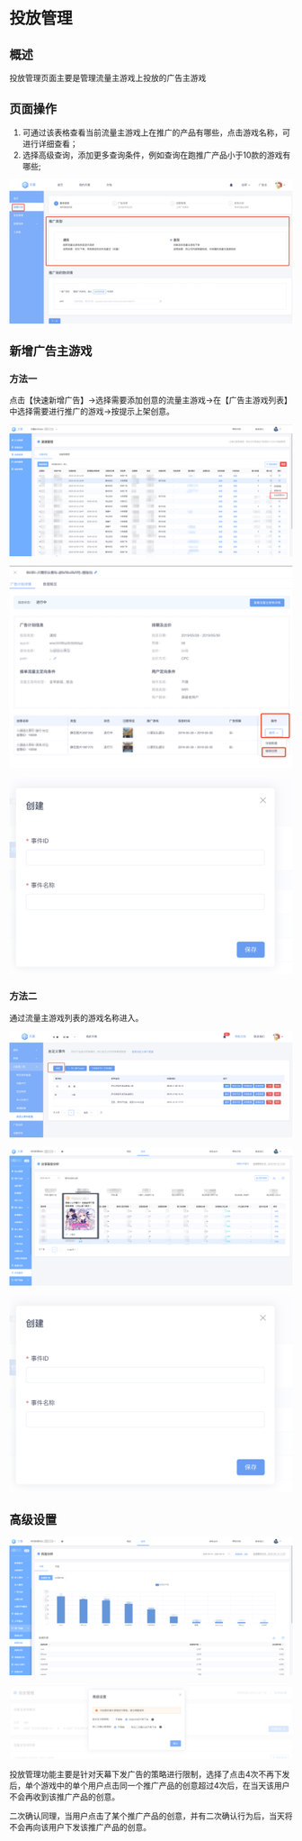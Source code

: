 # 投放管理

## 概述

投放管理页面主要是管理流量主游戏上投放的广告主游戏

## 页面操作

1. 可通过该表格查看当前流量主游戏上在推广的产品有哪些，点击游戏名称，可进行详细查看；
2. 选择高级查询，添加更多查询条件，例如查询在跑推广产品小于10款的游戏有哪些;

![](../../.gitbook/assets/image%20%2858%29.png)

## 新增广告主游戏

### 方法一

点击【快速新增广告】-&gt;选择需要添加创意的流量主游戏-&gt;在【广告主游戏列表】中选择需要进行推广的游戏-&gt;按提示上架创意。

![](../../.gitbook/assets/image%20%2898%29.png)

![](../../.gitbook/assets/image%20%2897%29.png)

![](../../.gitbook/assets/image%20%28248%29.png)

### 方法二

通过流量主游戏列表的游戏名称进入。

![](../../.gitbook/assets/image%20%28247%29.png)

![](../../.gitbook/assets/image%20%28137%29.png)

![](../../.gitbook/assets/image%20%28248%29.png)

## 高级设置

![](../../.gitbook/assets/image%20%28148%29.png)

![](../../.gitbook/assets/image%20%2824%29.png)

投放管理功能主要是针对天幕下发广告的策略进行限制，选择了点击4次不再下发后，单个游戏中的单个用户点击同一个推广产品的创意超过4次后，在当天该用户不会再收到该推广产品的创意。

二次确认同理，当用户点击了某个推广产品的创意，并有二次确认行为后，当天将不会再向该用户下发该推广产品的创意。

